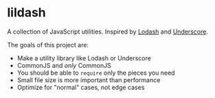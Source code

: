 lildash
=======

A collection of JavaScript utilities. Inspired by [Lodash](https://lodash.com/) and [Underscore](http://underscorejs.org/).

The goals of this project are:

- Make a utility library like Lodash or Underscore
- CommonJS and _only_ CommonJS
- You should be able to `require` only the pieces you need
- Small file size is more important than performance
- Optimize for "normal" cases, not edge cases
